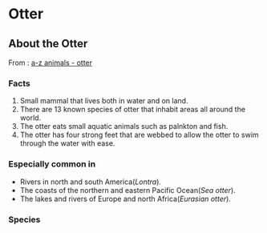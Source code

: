 # Otter 
## About the Otter
From : [a-z animals - otter](https://a-z-animals.com/animals/otter/)
### Facts
1. Small mammal that lives both in water and on land.
2. There are 13 known species of otter that inhabit areas all around the world.
3. The otter eats small aquatic animals such as palnkton and fish.
4. The otter has four strong feet that are webbed to allow the otter to swim through the water with ease.

### Especially common in
* Rivers in north and south America(_Lontra_).
* The coasts of the northern and eastern Pacific Ocean(_Sea otter_).
* The lakes and rivers of Europe and north Africa(_Eurasian otter_).

### Species





